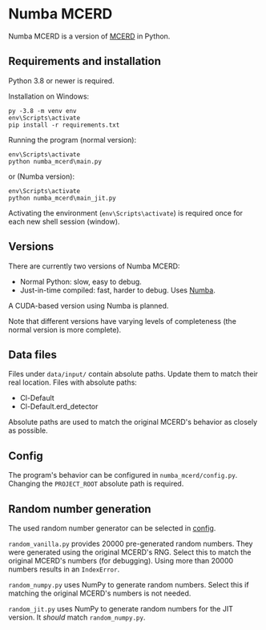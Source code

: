 # Numba MCERD

Numba MCERD is a version of [MCERD](https://github.com/JYU-IBA/mcerd) in Python.

## Requirements and installation

Python 3.8 or newer is required.

Installation on Windows:

```
py -3.8 -m venv env
env\Scripts\activate
pip install -r requirements.txt
```

Running the program (normal version):

```
env\Scripts\activate
python numba_mcerd\main.py
```

or (Numba version):

```
env\Scripts\activate
python numba_mcerd\main_jit.py 
```

Activating the environment (`env\Scripts\activate`) is required once for each new shell session (window).

## Versions

There are currently two versions of Numba MCERD:
- Normal Python: slow, easy to debug.
- Just-in-time compiled: fast, harder to debug. Uses [Numba](https://numba.pydata.org/).

A CUDA-based version using Numba is planned.

Note that different versions have varying levels of completeness (the normal version is more complete).

## Data files

Files under `data/input/` contain absolute paths. Update them to match their real location. Files with absolute paths:
- Cl-Default
- Cl-Default.erd_detector

Absolute paths are used to match the original MCERD's behavior as closely as possible.

## Config

The program's behavior can be configured in `numba_mcerd/config.py`. Changing the `PROJECT_ROOT` absolute path is required.

## Random number generation

The used random number generator can be selected in [config](#Config).

`random_vanilla.py` provides 20000 pre-generated random numbers. They were generated using the original MCERD's RNG. Select this to match the original MCERD's numbers (for debugging). Using more than 20000 numbers results in an `IndexError`.

`random_numpy.py` uses NumPy to generate random numbers. Select this if matching the original MCERD's numbers is not needed.

`random_jit.py` uses NumPy to generate random numbers for the JIT version. It *should* match `random_numpy.py`.
